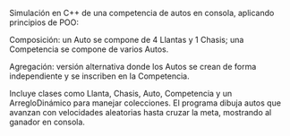 Simulación en C++ de una competencia de autos en consola, aplicando principios de POO:

Composición: un Auto se compone de 4 Llantas y 1 Chasis; una Competencia se compone de varios Autos.

Agregación: versión alternativa donde los Autos se crean de forma independiente y se inscriben en la Competencia.

Incluye clases como Llanta, Chasis, Auto, Competencia y un ArregloDinámico para manejar colecciones.
El programa dibuja autos que avanzan con velocidades aleatorias hasta cruzar la meta, mostrando al ganador en consola.
